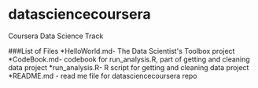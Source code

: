 datasciencecoursera
===================

Coursera Data Science Track

###List of Files
*HelloWorld.md- The Data Scientist's Toolbox project
*CodeBook.md- codebook for run_analysis.R, part of getting and cleaning data project
*run_analysis.R- R script for getting and cleaning data project
*README.md - read me file for datasciencecoursera repo
 
